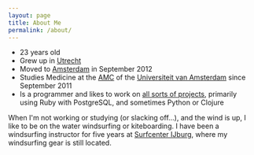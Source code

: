 ```yaml
---
layout: page
title: About Me
permalink: /about/
---
```


* 23 years old
* Grew up in [Utrecht](https://en.wikipedia.org/wiki/Utrecht)
* Moved to [Amsterdam](https://en.wikipedia.org/wiki/Amsterdam) in September 2012
* Studies Medicine at the [AMC](http://amc.nl) of the [Universiteit van Amsterdam](http://uva.nl) since September 2011
* Is a programmer and likes to work on [all sorts of projects](/projects), primarily using Ruby with PostgreSQL, and sometimes Python or Clojure

When I'm not working or studying (or slacking off...), and the wind is up, I like to be on the water windsurfing or kiteboarding. I have been a windsurfing instructor for five years at [Surfcenter IJburg](http://surfcenterijburg.nl), where my windsurfing gear is still located. 
